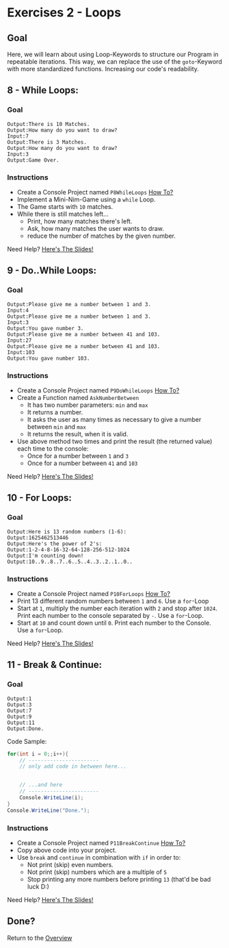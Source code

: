 # Exercises 2 - Loops

## Goal
Here, we will learn about using Loop-Keywords to structure our Program in repeatable iterations. This way, we can replace the use of the `goto`-Keyword with more standardized functions. Increasing our code's readability.

## 8 - While Loops: 

### Goal
```
Output:There is 10 Matches.
Output:How many do you want to draw?
Input:7
Output:There is 3 Matches.
Output:How many do you want to draw?
Input:3
Output:Game Over.
```

### Instructions
- Create a Console Project named `P8WhileLoops` [How To?](https://gist\.github\.com/marczaku/a8b3c38c37e8876a46194a73ed24b1f2)
- Implement a Mini-Nim-Game using a `while` Loop.
- The Game starts with `10` matches.
- While there is still matches left...
  - Print, how many matches there's left.
  - Ask, how many matches the user wants to draw.
  - reduce the number of matches by the given number.

Need Help? [Here's The Slides!](slides/README.md#8-while-loops)

## 9 - Do..While Loops: 

### Goal
```
Output:Please give me a number between 1 and 3.
Input:4
Output:Please give me a number between 1 and 3.
Input:3
Output:You gave number 3.
Output:Please give me a number between 41 and 103.
Input:27
Output:Please give me a number between 41 and 103.
Input:103
Output:You gave number 103.
```

### Instructions
- Create a Console Project named `P9DoWhileLoops` [How To?](https://gist\.github\.com/marczaku/a8b3c38c37e8876a46194a73ed24b1f2)
- Create a Function named `AskNumberBetween`
  - It has two number parameters: `min` and `max`
  - It returns a number.
  - It asks the user as many times as necessary to give a number between `min` and `max`
  - It returns the result, when it is valid.
- Use above method two times and print the result (the returned value) each time to the console:
  - Once for a number between `1` and `3`
  - Once for a number between `41` and `103`

Need Help? [Here's The Slides!](slides/README.md#9-dowhile-loops)

## 10 - For Loops: 

### Goal
```
Output:Here is 13 random numbers (1-6):
Output:1625462513446
Output:Here's the power of 2's:
Output:1-2-4-8-16-32-64-128-256-512-1024
Output:I'm counting down!
Output:10..9..8..7..6..5..4..3..2..1..0..
```

### Instructions
- Create a Console Project named `P10ForLoops` [How To?](https://gist\.github\.com/marczaku/a8b3c38c37e8876a46194a73ed24b1f2)
- Print 13 different random numbers between `1` and `6`. Use a `for`-Loop
- Start at `1`, multiply the number each iteration with `2` and stop after `1024`. Print each number to the console separated by `-`. Use a `for`-Loop.
- Start at `10` and count down until `0`. Print each number to the Console. Use a `for`-Loop.


Need Help? [Here's The Slides!](slides/README.md#10-for-loops)

## 11 - Break & Continue: 

### Goal
```
Output:1
Output:3
Output:7
Output:9
Output:11
Output:Done.
```

Code Sample:
```cs
for(int i = 0;;i++){
    // -----------------------
    // only add code in between here...


    // ...and here
    // -----------------------
    Console.WriteLine(i);
}
Console.WriteLine("Done.");
```

### Instructions
- Create a Console Project named `P11BreakContinue` [How To?](https://gist\.github\.com/marczaku/a8b3c38c37e8876a46194a73ed24b1f2)
- Copy above code into your project.
- Use `break` and `continue` in combination with `if` in order to:
  - Not print (skip) even numbers.
  - Not print (skip) numbers which are a multiple of `5`
  - Stop printing any more numbers before printing `13` (that'd be bad luck D:)


Need Help? [Here's The Slides!](slides/README.md#11-break--continue)


## Done?
Return to the [Overview](../../../#3-arrays)